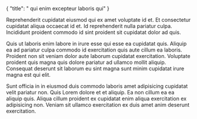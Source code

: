 {
  "title": " qui enim excepteur laboris qui"
}

Reprehenderit cupidatat eiusmod qui ex amet voluptate id et. Et consectetur cupidatat aliqua occaecat id et. Id reprehenderit nulla pariatur culpa. Incididunt proident commodo id sint proident sit cupidatat dolor ad quis.

Quis ut laboris enim labore in irure esse qui esse ea cupidatat quis. Aliquip ea ad pariatur culpa commodo id exercitation quis aute cillum ea laboris. Proident non sit veniam dolor aute laborum cupidatat exercitation. Voluptate proident quis magna quis dolore pariatur ad ullamco mollit aliquip. Consequat deserunt sit laborum eu sint magna sunt minim cupidatat irure magna est qui elit.

Sunt officia in in eiusmod duis commodo laboris amet adipisicing cupidatat velit pariatur non. Quis Lorem dolore et et aliquip. Ea non cillum ea ea aliquip quis. Aliqua cillum proident ex cupidatat enim aliqua exercitation ex adipisicing non. Veniam sit ullamco exercitation ex duis amet anim deserunt exercitation.